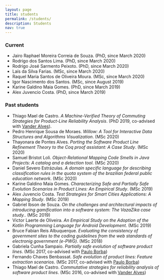 ```yaml
---
layout: page
title: students
permalink: /students/
description: Students 
nav: true
---
```


### Current

*   Jairo Raphael Moreira Correia de Souza. (PhD, since March 2020)
*   Rodrigo dos Santos Lima. (PhD, since March 2020)
*   Rodrigo José Sarmento Peixoto. (PhD, since March 2020)
*   Laís da Silva Farias. (MSc, since March 2020)
*   Raquel Maria Santos de Oliveira Moura. (MSc, since March 2020)
*   Igor Nascimento dos Santos. (MSc, since August 2019)
*   Karine Galdino Maia Gomes. (PhD, since March 2019)
*   Alex Juvencio Costa. (PhD, since March 2019)

### Past students

*   Thiago Mael de Castro. _A Machine-Verified Theory of Commuting Strategies for Product-Line Reliability Analysis_. (PhD 2019, co-advised with [Vander Alves](https://cic.unb.br/~valves/)).
*   Pedro Henrique Sousa de Moraes. _Willow: A Tool for Interactive Data Structures and Algorithms Visualization_. (MSc 2020)
*   Thayonara de Pontes Alves. _Porting the Software Product Line Refinement Theory to the Coq proof assistant: A Case Study_. (MSc 2020)
*   Samuel Bristot Loli. _Object-Relational Mapping Code Smells in Java Projects: A catalog and a detection tool_. (MSc 2020)
*   Daniel Severo Estrázulas. _A domain specific language for describing classification rules in the quota system of the brazilian federal public education network_. (MSc 2020)
*   Karine Galdino Maia Gomes. _Characterizing Safe and Partially Safe Evolution Scenarios in Product Lines: An Empirical Study_. (MSc 2019)
*   Alex Juvencio Costa. _Test Strategies for Smart Cities Applications: A Mapping Study_. (MSc 2019)
*   Gabriel Ibson de Souza. _On the challenges and architectural impacts of introducing gamification into a software system: The VazaZika case study._. (MSc 2019)
*   Victor Laerte de Oliveira. _An Empirical Study on the Adoption of the Kotlin Programming Language for Android Development_. (MSc 2019)
*   Bruce Fabian Reis Albuquerque. _Evaluating the consistency of government sites to the coding guidelines from the web standards of electronig government (e-PWG)_. (MSc 2018)
*   Gabriela Cunha Sampaio. _Partially safe evolution of software product lines_. (MSc 2017, co-advised with [Paulo Borba](https://pauloborba.github.io/))
*   Fernando Chaves Benbassat. _Safe evolution of product lines: Feature extraction scenarios_. (MSc 2017, co-advised with [Paulo Borba](https://pauloborba.github.io/))
*   Thiago Mael de Castro. _Commutative strategies for reliability analysis of software product lines_. (MSc 2016, co-advised with [Vander Alves](https://cic.unb.br/~valves/))